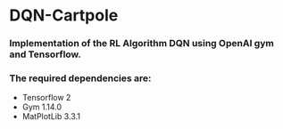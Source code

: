 # DQN-Cartpole
### Implementation of the RL Algorithm DQN using OpenAI gym and Tensorflow.
### The required dependencies are:
 - Tensorflow 2
 - Gym 1.14.0
 - MatPlotLib 3.3.1
